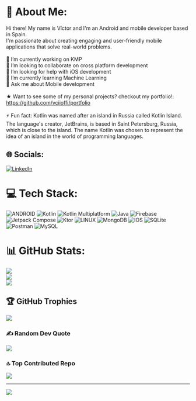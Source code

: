 # 💫 About Me:
Hi there! My name is Víctor and I'm an Android and mobile developer based in Spain. <br>I'm passionate about creating engaging and user-friendly mobile <br>applications that solve real-world problems.<br><br>🔭 I’m currently working on KMP <br>👯 I’m looking to collaborate on cross platform development<br>🤝 I’m looking for help with iOS development<br>🌱 I’m currently learning Machine Learning <br>💬 Ask me about Mobile development<br> <br> ★ Want to see some of my personal projects? checkout my portfolio!: https://github.com/vciioffi/portfolio <br><br>⚡ Fun fact: Kotlin was named after an island in Russia called Kotlin Island.<br> The language's creator, JetBrains, is based in Saint Petersburg, Russia, <br>which is close to the island. The name Kotlin was chosen to represent the<br> idea of an island in the world of programming languages.

## 🌐 Socials:
[![LinkedIn](https://img.shields.io/badge/LinkedIn-%230077B5.svg?logo=linkedin&logoColor=white)](https://linkedin.com/in/víctor-cioffi-2894aa223/)

# 💻 Tech Stack:
![ANDROID](https://img.shields.io/badge/android-%2320232a.svg?style=for-the-badge&logo=android&logoColor=%a4c639) 
![Kotlin](https://img.shields.io/badge/kotlin-%230095D5.svg?style=for-the-badge&logo=kotlin&logoColor=white)
![Kotlin Multiplatform](https://img.shields.io/badge/Kotlin%20Multiplatform-%230095D5.svg?style=for-the-badge&logo=kotlin&logoColor=white)
![Java](https://img.shields.io/badge/java-%23ED8B00.svg?style=for-the-badge&logo=java&logoColor=white)
![Firebase](https://img.shields.io/badge/firebase-%23039BE5.svg?style=for-the-badge&logo=firebase)
![Jetpack Compose](https://img.shields.io/badge/Jetpack%20Compose-22284f.svg?style=for-the-badge&logo=android&logoColor=green)
![Ktor](https://img.shields.io/badge/Ktor-009688.svg?style=for-the-badge&logo=Ktor&logoColor=white)
![LINUX](https://img.shields.io/badge/Linux-FCC624?style=for-the-badge&logo=linux&logoColor=black)
![MongoDB](https://img.shields.io/badge/MongoDB-%234ea94b.svg?style=for-the-badge&logo=mongodb&logoColor=white)
![IOS](https://img.shields.io/badge/IOS-%2320232a.svg?style=for-the-badge&logo=apple&logoColor=white)
![SQLite](https://img.shields.io/badge/sqlite-%2307405e.svg?style=for-the-badge&logo=sqlite&logoColor=white)
![Postman](https://img.shields.io/badge/Postman-FF6C37?style=for-the-badge&logo=postman&logoColor=white)
![MySQL](https://img.shields.io/badge/mysql-%2300f.svg?style=for-the-badge&logo=mysql&logoColor=white)


# 📊 GitHub Stats:
![](https://github-readme-stats.vercel.app/api?username=vciioffi&theme=dark&hide_border=false&include_all_commits=true&count_private=false)<br/>
![](https://github-readme-streak-stats.herokuapp.com/?user=vciioffi&theme=dark&hide_border=false)<br/>
![](https://github-readme-stats.vercel.app/api/top-langs/?username=vciioffi&theme=dark&hide_border=false&include_all_commits=true&count_private=false&layout=compact)

## 🏆 GitHub Trophies
![](https://github-profile-trophy.vercel.app/?username=vciioffi&theme=radical&no-frame=true&no-bg=false&margin-w=4)

### ✍️ Random Dev Quote
![](https://quotes-github-readme.vercel.app/api?type=horizontal&theme=radical)

### 🔝 Top Contributed Repo
![](https://github-contributor-stats.vercel.app/api?username=vciioffi&limit=5&theme=dark&combine_all_yearly_contributions=true)

---
[![](https://visitcount.itsvg.in/api?id=vciioffi&icon=0&color=0)](https://visitcount.itsvg.in)

<!-- Proudly created with GPRM ( https://gprm.itsvg.in ) -->
